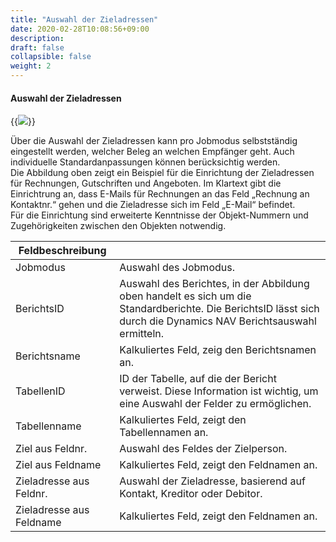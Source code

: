 ```yaml
---
title: "Auswahl der Zieladressen"
date: 2020-02-28T10:08:56+09:00
description: 
draft: false
collapsible: false
weight: 2
---
```


#### Auswahl der Zieladressen
{{<img src="/images/connectornav/benreport_einr_epost_ausw_zieladressen.png" caption="Connector NAV Auswahl Zieladresse">}}

Über die Auswahl der Zieladressen kann pro Jobmodus selbstständig eingestellt werden, welcher Beleg an welchen Empfänger geht. Auch individuelle Standardanpassungen können berücksichtig werden.<br />Die Abbildung oben zeigt ein Beispiel für die Einrichtung der Zieladressen für Rechnungen, Gutschriften und Angeboten. Im Klartext gibt die Einrichtrung an, dass E-Mails für Rechnungen an das Feld „Rechnung an Kontaktnr.“ gehen und die Zieladresse sich im Feld „E-Mail“ befindet.<br />Für die Einrichtung sind erweiterte Kenntnisse der Objekt-Nummern und Zugehörigkeiten zwischen den Objekten notwendig.

|Feldbeschreibung | |
|---|---|
|Jobmodus | Auswahl des Jobmodus.|
|BerichtsID | Auswahl des Berichtes, in der Abbildung oben handelt es sich um die Standardberichte. Die BerichtsID lässt sich durch die Dynamics NAV Berichtsauswahl ermitteln.|
|Berichtsname | Kalkuliertes Feld, zeig den Berichtsnamen an.|
|TabellenID | ID der Tabelle, auf die der Bericht verweist. Diese Information ist wichtig, um eine Auswahl der Felder zu ermöglichen.|
|Tabellenname | Kalkuliertes Feld, zeigt den Tabellennamen an.|
|Ziel aus Feldnr. | Auswahl des Feldes der Zielperson.|
|Ziel aus Feldname | Kalkuliertes Feld, zeigt den Feldnamen an.|
|Zieladresse aus Feldnr. | Auswahl der Zieladresse, basierend auf Kontakt, Kreditor oder Debitor.|
|Zieladresse aus Feldname | Kalkuliertes Feld, zeigt den Feldnamen an.|